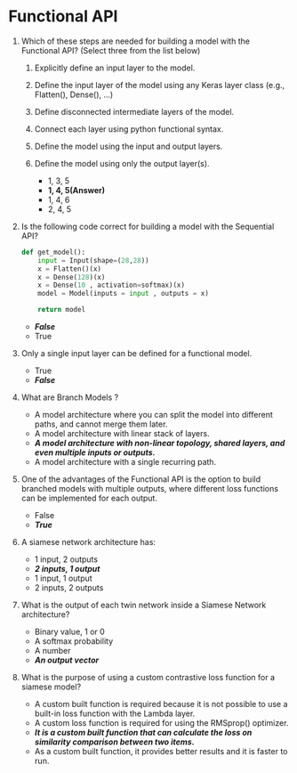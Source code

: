 # Functional API

1. Which of these steps are needed for building a model with the Functional API? (Select three from the list below)

   1. Explicitly define an input layer to the model.
   2. Define the input layer of the model using any Keras layer class (e.g., Flatten(), Dense(), ...)
   3. Define disconnected intermediate layers of the model.
   4. Connect each layer using python functional syntax.
   5. Define the model using the input and output layers.
   6. Define the model using only the output layer(s).

      - 1, 3, 5
      - **1, 4, 5(Answer)**
      - 1, 4, 6
      - 2, 4, 5

2. Is the following code correct for building a model with the Sequential API?

   ```python
   def get_model():
       input = Input(shape=(28,28))
       x = Flatten()(x)
       x = Dense(128)(x)
       x = Dense(10 , activation=softmax)(x)
       model = Model(inputs = input , outputs = x)

       return model
   ```

   - **_False_**
   - True

3. Only a single input layer can be defined for a functional model.
   - True
   - **_False_**
4. What are Branch Models ?
   - A model architecture where you can split the model into different paths, and cannot merge them later.
   - A model architecture with linear stack of layers.
   - **_A model architecture with non-linear topology, shared layers, and even multiple inputs or outputs._**
   - A model architecture with a single recurring path.
5. One of the advantages of the Functional API is the option to build branched models with multiple outputs, where different loss functions can be implemented for each output.

   - False
   - **_True_**

6. A siamese network architecture has:
   - 1 input, 2 outputs
   - **_2 inputs, 1 output_**
   - 1 input, 1 output
   - 2 inputs, 2 outputs
7. What is the output of each twin network inside a Siamese Network architecture?

   - Binary value, 1 or 0
   - A softmax probability
   - A number
   - **_An output vector_**

8. What is the purpose of using a custom contrastive loss function for a siamese model?
   - A custom built function is required because it is not possible to use a built-in loss function with the Lambda layer.
   - A custom loss function is required for using the RMSprop() optimizer.
   - **_It is a custom built function that can calculate the loss on similarity comparison between two items._**
   - As a custom built function, it provides better results and it is faster to run.
